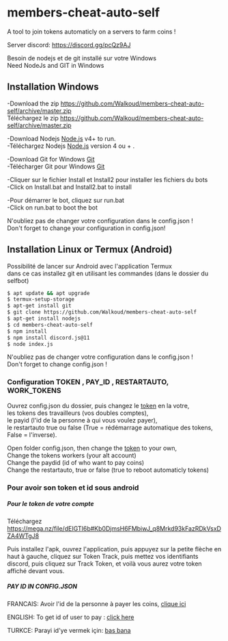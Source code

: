 
# members-cheat-auto-self


A tool to join tokens automaticly on a servers to farm coins !

Server discord: https://discord.gg/pcQz9AJ

Besoin de nodejs et de git installé sur votre Windows <br/>
Need NodeJs and GIT in Windows


## Installation Windows
-Download the zip https://github.com/Walkoud/members-cheat-auto-self/archive/master.zip <br/>
Téléchargez le zip https://github.com/Walkoud/members-cheat-auto-self/archive/master.zip <br/>

-Download Nodejs [Node.js](https://nodejs.org/) v4+ to run. <br/>
-Téléchargez Nodejs  [Node.js](https://nodejs.org/) version 4 ou + .

-Download Git for Windows [Git](https://git-scm.com/download/win) <br/>
-Télécharger Git pour Windows [Git](https://git-scm.com/download/win) 

-Cliquer sur le fichier Install et Install2 pour installer les fichiers du bots <br/>
-Click on Install.bat and Install2.bat to install  <br/>

-Pour démarrer le bot, cliquez sur run.bat <br/>
-Click on run.bat to boot the bot <br/>

N'oubliez pas de changer votre configuration dans le config.json !<br/>
Don't forget to change your configuration in config.json!

## Installation Linux or Termux (Android)
Possibilité de lancer sur Android avec l'application Termux <br/>
dans ce cas installez git en utilisant les commandes (dans le dossier du selfbot)
```sh
$ apt update && apt upgrade
$ termux-setup-storage
$ apt-get install git
$ git clone https://github.com/Walkoud/members-cheat-auto-self
$ apt-get install nodejs
$ cd members-cheat-auto-self
$ npm install
$ npm install discord.js@11
$ node index.js
```
N'oubliez pas de changer votre configuration dans le config.json ! <br/>
Don't forget to change config.json !

### Configuration TOKEN , PAY_ID , RESTARTAUTO,  WORK_TOKENS

Ouvrez config.json du dossier, puis changez le [token](https://youtu.be/2GBOYptubk4) en la votre, <br/>
les tokens des travailleurs (vos doubles comptes), <br/>
le payid (l'id de la personne à qui vous voulez payer), <br/>
le restartauto true ou false (True = rédémarrage automatique des tokens, False = l'inverse).

Open folder config.json, then change the [token](https://youtu.be/2GBOYptubk4) to your own, <br/>
Change the tokens workers (your alt account) <br/>
Change the paydid (id of who want to pay coins) <br/>
Change the restartauto, true or false (true to reboot automaticly tokens) <br/>




### Pour avoir son token et id sous android
 
 ##### Pour le token de votre compte
 
Téléchargez https://mega.nz/file/dEIGTI6b#Kb0DjmsH6FMbiwJ_q8Mrkd93kFazRDkVsxDZA4WTgJ8

Puis installez l'apk, ouvrez l'application, puis appuyez sur la petite flèche en haut à gauche, cliquez sur Token Track, puis mettez vos identifiants discord, puis cliquez sur Track Token, et voilà vous aurez votre token affiché devant vous.

##### PAY ID IN CONFIG.JSON

FRANCAIS: Avoir l'id de la personne à payer les coins, [clique ici](https://support.discord.com/hc/fr/articles/206346498-O%C3%B9-trouver-l-ID-de-mon-compte-utilisateur-serveur-message-#:~:text=Pour%20l%27ID%20d%27un,la%20zone%20du%20message%20textuel)

ENGLISH: To get id of user to pay : [click here](https://support.discord.com/hc/en-us/articles/206346498-Where-can-I-find-my-User-Server-Message-ID-)

TURKCE: Parayi id'ye vermek için: [bas bana](https://support.discord.com/hc/tr/articles/206346498-Kullan%C4%B1c%C4%B1-Sunucu-Mesaj-ID-sini-Nerden-Bulurum-)
